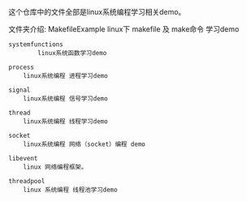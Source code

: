 这个仓库中的文件全部是linux系统编程学习相关demo。

文件夹介绍:
	MakefileExample
		linux下 makefile 及 make命令 学习demo
	
	systemfunctions	
			linux系统函数学习demo

	process
		linux系统编程 进程学习demo
	
	signal
		linux系统编程 信号学习demo
	
	thread
		linux系统编程 线程学习demo
	
	socket
		linux系统编程 网络（socket）编程 demo		

	libevent
		linux 网络编程框架。
	
	threadpool
		linux 系统编程 线程池学习demo